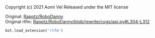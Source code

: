 Copyright (c) 2021 Aomi Vel
Released under the MIT license

Original: [Rapptz/RoboDanny](https://github.com/Rapptz/RoboDanny)  
Original rtfm: [Rapptz/RoboDanny/blob/rewrite/cogs/api.py#L304-L312](https://github.com/Rapptz/RoboDanny/blob/rewrite/cogs/api.py#L304-L312)

```py
bot.load_extension('rtfm')
```
